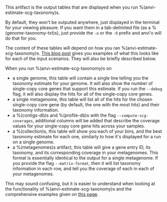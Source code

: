 This artifact is the output tables that are displayed when you run %(anvi-estimate-scg-taxonomy)s. 

By default, they won't be outputed anywhere, just displayed in the terminal for your viewing pleasure. If you want them in a tab-delimited file (as a %(genome-taxonomy-txt)s), just provide the `-o` or the `-O` prefix and anvi'o will do that for you.

The content of these tables will depend on how you ran %(anvi-estimate-scg-taxonomy)s. [This blog post](http://merenlab.org/2019/10/08/anvio-scg-taxonomy/#estimating-taxonomy-in-the-terminal) gives you examples of what this looks like for each of the input scenarios. They will also be briefly described below. 

When you run %(anvi-estimate-scg-taxonomy)s on 

- a single genome, this table will contain a single line telling you the taxonomy estimate for your genome. It will also show the number of single-copy core genes that support this estimate. If you run the `--debug` flag, it will also display the hits for all of the single-copy core genes.  
- a single metagenome, this table will list all of the hits for the chosen single-copy core gene (by default, the one with the most hits) and their taxonomy information.   
- a %(contigs-db)s and %(profile-db)s with the flag `--compute-scg-coverages`, additional columns will be added that describe the coverage values for your single-copy core gene hits across your samples.   
- a %(collection)s, this table will show you each of your bins, and the best taxonomy estimate for each one, similarly to how it's displayed for a run on a single genome. 
- a %(metagenomes)s artifact, this table will give a gene entry ID, its taxonomy, and its corresponding coverage in your metagenomes. This format is essentially identical to the output for a single metagenome. If you provide the flag `--matrix-format`, then it will list taxonomy information in each row, and tell you the coverage of each in each of your metagenomes.   

This may sound confusing, but it is easier to understand when looking at the functionality of %(anvi-estimate-scg-taxonomy)s and the comprehensive examples given on [this page](http://merenlab.org/2019/10/08/anvio-scg-taxonomy/#estimating-taxonomy-in-the-terminal).

